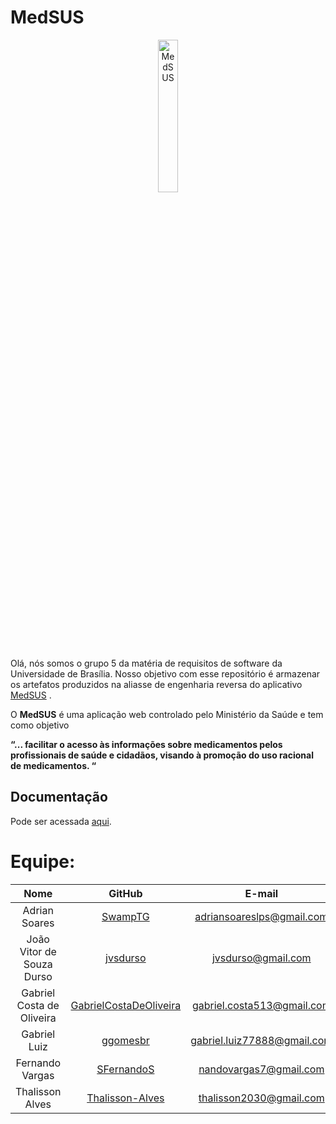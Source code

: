 # MedSUS
 <p align="center">
  <img src="main/src/assets/logo_medsus.png" alt="MedSUS" width="25%"/>
</p> 


Olá, nós somos o grupo 5 da matéria de requisitos de software da Universidade de Brasília. Nosso objetivo com esse repositório é armazenar os artefatos produzidos na aliasse de engenharia reversa do aplicativo [MedSUS](https://www.gov.br/pt-br/apps/medsus) .

O **MedSUS** é uma aplicação web controlado pelo Ministério da Saúde e tem como objetivo

__“... facilitar o acesso às informações sobre medicamentos pelos profissionais de saúde e cidadãos, visando à promoção do uso racional de medicamentos. “__ 



## Documentação
Pode ser acessada [aqui](https://requisitos-de-software.github.io/2021.2-MedSUS/).

# Equipe:
| Nome            | GitHub      | E-mail       | 
|:-----------------:|:-------------:|:-------------:|
| Adrian Soares  | [SwampTG](https://github.com/SwampTG) | adriansoareslps@gmail.com  |
| João Vitor de Souza Durso   | [jvsdurso](https://github.com/jvsdurso) | jvsdurso@gmail.com |
| Gabriel Costa de Oliveira   | [GabrielCostaDeOliveira](https://github.com/GabrielCostaDeOliveira) | gabriel.costa513@gmail.com | 
| Gabriel Luiz   | [ggomesbr](https://github.com/ggomesbr) | gabriel.luiz77888@gmail.com | 
| Fernando Vargas   | [SFernandoS](https://github.com/SFernandoS) | nandovargas7@gmail.com | 
| Thalisson Alves | [Thalisson-Alves](https://github.com/Thalisson-Alves) | thalisson2030@gmail.com | 
